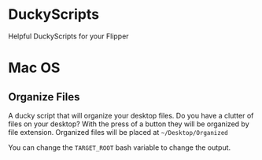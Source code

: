 # DuckyScripts
Helpful DuckyScripts for your Flipper

# Mac OS
## Organize Files

A ducky script that will organize your desktop files. Do you have a clutter of files on your desktop? With the press of a button they will be organized by file extension. Organized files will be placed at `~/Desktop/Organized`

You can change the `TARGET_ROOT` bash variable to change the output.